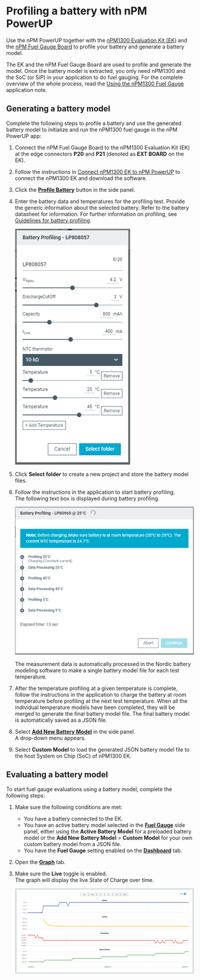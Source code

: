 # Profiling a battery with nPM PowerUP

Use the nPM PowerUP together with the [nPM1300 Evaluation Kit (EK)](https://docs.nordicsemi.com/bundle/ug_npm1300_ek/page/UG/nPM1300_EK/intro.html) and the [nPM Fuel Gauge Board](https://docs.nordicsemi.com/bundle/ug_npm_fuel_gauge/page/UG/nPM_fuel_gauge/intro.html) to profile your battery and generate a battery model.

The EK and the nPM Fuel Gauge Board are used to profile and generate the model. Once the battery model is extracted, you only need nPM1300 and the SoC (or SiP) in your application to do fuel gauging.
For the complete overview of the whole process, read the [Using the nPM1300 Fuel Gauge](https://docs.nordicsemi.com/bundle/nan_045/page/APP/nan_045/intro.html) application note.

## Generating a battery model

Complete the following steps to profile a battery and use the generated battery model to initialize and run the nPM1300 fuel gauge in the nPM PowerUP app:

1. Connect the nPM Fuel Gauge Board to the nPM1300 Evaluation Kit (EK) at the edge connectors **P20** and **P21** (denoted as **EXT BOARD** on the EK).
1. Follow the instructions in [Connect nPM1300 EK to nPM PowerUP](https://docs.nordicsemi.com/bundle/ug_npm1300_ek/page/UG/nPM1300_EK/use_ek_power_up.html) to connect the nPM1300 EK and download the software.
1. Click the [**Profile Battery**](overview.md#actions) button in the side panel.
1. Enter the battery data and temperatures for the profiling test. Provide the generic information about the selected battery. Refer to the battery datasheet for information. For further information on profiling, see [Guidelines for battery profiling](./profiling_guidelines.md).

    ![Profile Battery test configuration](./screenshots/battery_profiling.PNG "Profile Battery test configuration")

1. Click **Select folder** to create a new project and store the battery model files.
1. Follow the instructions in the application to start battery profiling.</br>
   The following text box is displayed during battery profiling.

    ![Battery profiling ongoing](./screenshots/battery_profiling_ongoing.PNG "Battery profiling ongoing")

    The measurement data is automatically processed in the Nordic battery modeling software to make a single battery model file for each test temperature.

1. After the temperature profiling at a given temperature is complete, follow the instructions in the application to charge the battery at room temperature before profiling at the next test temperature. When all the individual temperature models have been completed, they will be merged to generate the final battery model file. The final battery model is automatically saved as a JSON file.
1. Select [**Add New Battery Model**](./overview.md#fuel-gauge) in the side panel.</br>
   A drop-down menu appears.
1. Select **Custom Model** to load the generated JSON battery model file to the host System on Chip (SoC) of nPM1300 EK.

## Evaluating a battery model

To start fuel gauge evaluations using a battery model, complete the following steps:

1. Make sure the following conditions are met:

    - You have a battery connected to the EK.
    - You have an active battery model selected in the [**Fuel Gauge**](./overview.md#fuel-gauge) side panel, either using the **Active Battery Model** for a preloaded battery model or the **Add New Battery Model** > **Custom Model** for your own custom battery model from a JSON file.
    - You have the **Fuel Gauge** setting enabled on the [**Dashboard**](./overview.md#dashboard-tab) tab.

1. Open the [**Graph**](./overview.md#graph-tab) tab.
1. Make sure the **Live** toggle is enabled.</br>
   The graph will display the live State of Charge over time.

    ![nPM PowerUP graph during real time evaluation](./screenshots/battery_evaluation.png "nPM PowerUP graph during real time evaluation")

